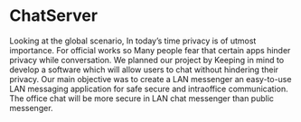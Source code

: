 # ChatServer

Looking at the global scenario, In today’s time privacy is of utmost importance. For official works so Many people fear that certain apps hinder privacy while conversation. We planned our project by Keeping in mind to develop a software which will allow users to chat without hindering their privacy. Our main objective was to create a LAN messenger an easy-to-use LAN messaging application for safe secure and intraoffice communication. The office chat will be more secure in LAN chat messenger than public messenger.
